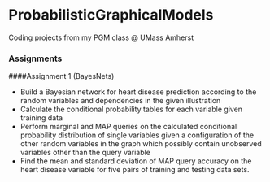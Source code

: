 ProbabilisticGraphicalModels
==========================

Coding projects from my PGM class @ UMass Amherst

### Assignments

####Assignment 1 (BayesNets)

* Build a Bayesian network for heart disease prediction according to the random variables and dependencies in the given illustration
* Calculate the conditional probability tables for each variable given training data
* Perform marginal and MAP queries on the calculated conditional probability distribution of single variables given a configuration of the other random variables 
  in the graph which possibly contain unobserved variables other than the query variable
* Find the mean and standard deviation of MAP query accuracy on the heart disease variable for five pairs of training and testing data sets.
